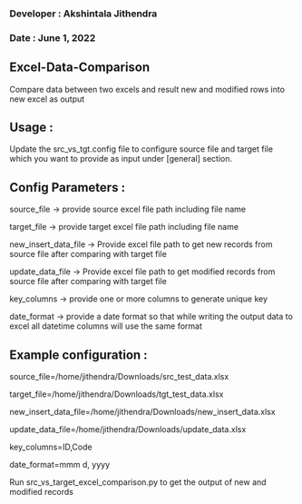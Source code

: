 ### Developer : Akshintala Jithendra
### Date : June 1, 2022

## Excel-Data-Comparison

Compare data between two excels and result new and modified rows into new excel as output

## Usage : 

 Update the src_vs_tgt.config file to configure source file and target file which you want to provide as input under [general] section.

## Config Parameters :

source_file -> provide source excel file path including file name

target_file -> provide target excel file path including file name

new_insert_data_file -> Provide excel file path to get new records from source file after comparing with target file

update_data_file -> Provide excel file path to get modified records from source file after comparing with target file

key_columns -> provide one or more columns to generate unique key

date_format -> provide a date format so that while writing the output data to excel all datetime columns will use the same format

## Example configuration : 

source_file=/home/jithendra/Downloads/src_test_data.xlsx

target_file=/home/jithendra/Downloads/tgt_test_data.xlsx

new_insert_data_file=/home/jithendra/Downloads/new_insert_data.xlsx

update_data_file=/home/jithendra/Downloads/update_data.xlsx

key_columns=ID,Code

date_format=mmm d, yyyy

Run src_vs_target_excel_comparison.py to get the output of new and modified records 

